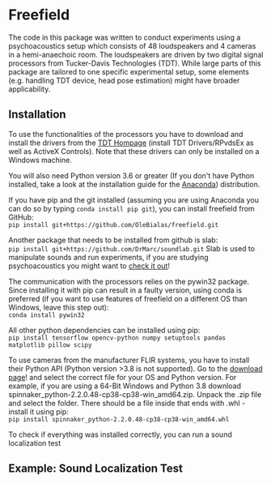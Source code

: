 # Freefield #

The code in this package was written to conduct experiments using a psychoacoustics setup which consists of 48 loudspeakers and 4 cameras in a hemi-anaechoic room. The loudspeakers are driven by two digital signal processors
from Tucker-Davis Technologies (TDT). While large parts of this package are tailored to one specific experimental
setup, some elements (e.g. handling TDT device, head pose estimation) might have broader applicability.

## Installation ##

To use the functionalities of the processors you have to download and install the drivers from the
[TDT Hompage](https://www.tdt.com/support/downloads/ "TDT Downloads") (install TDT Drivers/RPvdsEx
as well as ActiveX Controls). Note that these drivers can only be installed on a Windows machine.

You will also need Python version 3.6 or greater (If you don't have Python installed, take a look
at the installation guide for the [Anaconda](https://docs.anaconda.com/anaconda/install/ "Install Anaconda")) distribution.

If you have pip and the git installed (assuming you are using Anaconda you can do so by
typing `conda install pip git`), you can install freefield from GitHub: \
`pip install git+https://github.com/OleBialas/freefield.git`

Another package that needs to be installed from github is slab:\
`pip install git+https://github.com/DrMarc/soundlab.git`
Slab is used to manipulate sounds and run experiments, if you are studying
psychoacoustics you might want to
[check it out](https://soundlab.readthedocs.io/en/latest/?badge=latest "Slab Documentation")!

The communication with the processors relies on the pywin32 package. Since installing it with pip can result
in a faulty version, using conda is preferred (if you want to use features of freefield on a different OS than
Windows, leave this step out):\
`conda install pywin32`

All other python dependencies can be installed using pip:\
`pip install tensorflow opencv-python numpy setuptools pandas matplotlib pillow scipy`

To use cameras from the manufacturer FLIR systems, you have to install their Python API (Python version >3.8 is not supported). Go to the [download page](https://meta.box.lenovo.com/v/link/view/a1995795ffba47dbbe45771477319cc3 "Spinnaker Download")! and select the correct file for your OS and Python version. For example, if you are using
a 64-Bit Windows and Python 3.8 download spinnaker_python-2.2.0.48-cp38-cp38-win_amd64.zip.
Unpack the .zip file and select the folder. There should be a file inside that ends with .whl - install it using pip:\
`pip install spinnaker_python-2.2.0.48-cp38-cp38-win_amd64.whl`

To check if everything was installed correctly, you can run a sound localization test

## Example: Sound Localization Test ##
